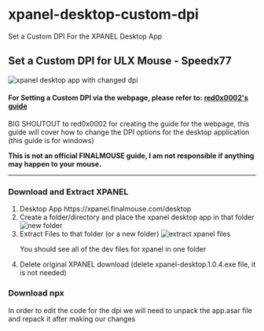 # xpanel-desktop-custom-dpi
Set a Custom DPI For the XPANEL Desktop App


<h2>Set a Custom DPI for ULX Mouse - Speedx77</h2>
<img src="https://github.com/user-attachments/assets/92985d6b-4624-4ca3-b81c-1da6b8e3d9f7" alt="xpanel desktop app with changed dpi">
<h4>For Setting a Custom DPI via the webpage, please refer to: <a href="https://github.com/red0x0002/xpanel-custom-dpi">red0x0002's guide</a></h4>
<p>BIG SHOUTOUT to red0x0002 for creating the guide for the webpage, this guide will cover how to change the DPI options for the desktop application (this guide is for windows)</p>
<p><strong>This is not an official FINALMOUSE guide, I am not responsible if anything may happen to your mouse.</strong></p>

<hr>
<h3>Download and Extract XPANEL</h3>

<ol>
  <li>Desktop App https://xpanel.finalmouse.com/desktop</li>
  <li>Create a folder/directory and place the xpanel desktop app in that folder
    <img src="https://github.com/user-attachments/assets/8ad2d665-0a19-423f-b96a-f234943c2c61" alt="new folder">
  </li>
  <li>Extract Files to that folder (or a new folder)
    <img src="https://github.com/user-attachments/assets/61a6bc37-4d56-4ba5-949e-091395913be6" alt="extract xpanel files">
    <p>You should see all of the dev files for xpanel in one folder</p>
  </li>
  <li>Delete original XPANEL download (delete xpanel-desktop.1.0.4.exe file, it is not needed)</li>
</ol>

<h3>Download npx</h3>

<p>In order to edit the code for the dpi we will need to unpack the app.asar file and repack it after making our changes</p>








